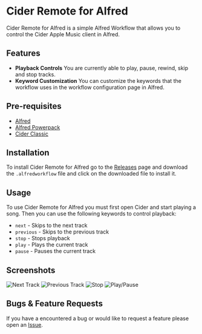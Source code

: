 # Cider Remote for Alfred
Cider Remote for Alfred is a simple Alfred Workflow that allows you to control the Cider Apple Music client in Alfred.
## Features
- **Playback Controls**
You are currently able to play, pause, rewind, skip and stop tracks.
- **Keyword Customization**
You can customize the keywords that the workflow uses in the workflow configuration page in Alfred.

## Pre-requisites
- [Alfred](https://www.alfredapp.com/)
- [Alfred Powerpack](https://www.alfredapp.com/powerpack/)
- [Cider Classic](https://cider.sh/download)

## Installation
To install Cider Remote for Alfred go to the [Releases](https://github.com/TheOctoGirl/cider-remote-for-alfred/releases/latest) page and download the `.alfredworkflow` file and click on the downloaded file to install it.

## Usage
To use Cider Remote for Alfred you must first open Cider and start playing a song. Then you can use the following keywords to control playback:
- `next` - Skips to the next track
- `previous` - Skips to the previous track
- `stop` - Stops playback
- `play` - Plays the current track
- `pause` - Pauses the current track

## Screenshots
![Next Track](https://user-images.githubusercontent.com/119755793/232650634-5fa819b0-171b-4f1d-b5ee-d2d88682676b.png)
![Previous Track](https://user-images.githubusercontent.com/119755793/232650671-3d9f5fb5-d6c8-4cee-92a5-13ea5222b307.png)
![Stop](https://user-images.githubusercontent.com/119755793/232650155-ddf2c806-f47b-4a39-b340-162c3632fc91.png)
![Play/Pause](https://user-images.githubusercontent.com/119755793/232651172-db78a073-e1da-4449-a988-375491391b9f.png)
## Bugs & Feature Requests
If you have a encountered a bug or would like to request a feature please open an [Issue](https://github.com/TheOctoGirl/cider-remote-for-alfred/issues).
